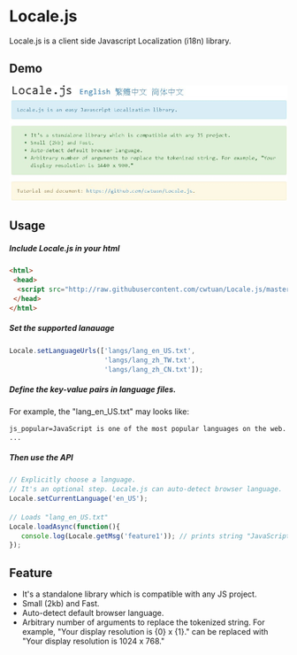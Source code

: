 # Locale.js
Locale.js is a client side Javascript Localization (i18n) library.

## Demo
[![Locale.js Demo](https://raw.githubusercontent.com/cwtuan/Locale.js/master/example/images/snapshot.jpg "Locale.js Demo")](http://opensource.tonytuan.org/locale.js/)




## Usage
##### Include Locale.js in your html
```html
<html>
 <head>
  <script src="http://raw.githubusercontent.com/cwtuan/Locale.js/master/example/js/locale-1.0.min.js"></script>
 </head>
</html>
```
##### Set the supported lanauage
```javascript
Locale.setLanguageUrls(['langs/lang_en_US.txt',
                        'langs/lang_zh_TW.txt', 
                        'langs/lang_zh_CN.txt']);
```
##### Define the key-value pairs in language files.
For example, the "lang_en_US.txt" may looks like:
```
js_popular=JavaScript is one of the most popular languages on the web.
...
```

##### Then use the API
```javascript
// Explicitly choose a language. 
// It's an optional step. Locale.js can auto-detect browser language.
Locale.setCurrentLanguage('en_US'); 

// Loads "lang_en_US.txt"
Locale.loadAsync(function(){
   console.log(Locale.getMsg('feature1')); // prints string "JavaScript is ... the web."
});
``` 

## Feature
* It's a standalone library which is compatible with any JS project.
* Small (2kb) and Fast.
* Auto-detect default browser language.
* Arbitrary number of arguments to replace the tokenized string. For example, "Your display resolution is {0} x {1}." can be replaced with "Your display resolution is 1024 x 768."

